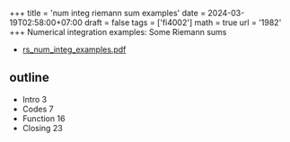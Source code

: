 +++
title = 'num integ riemann sum examples'
date = 2024-03-19T02:58:00+07:00
draft = false
tags = ['fi4002']
math = true
url = '1982'
+++
Numerical integration examples: Some Riemann sums
<!--more-->

+ [rs_num_integ_examples.pdf](https://osf.io/b7xud)


## outline
+ Intro 3
+ Codes 7
+ Function 16
+ Closing 23
